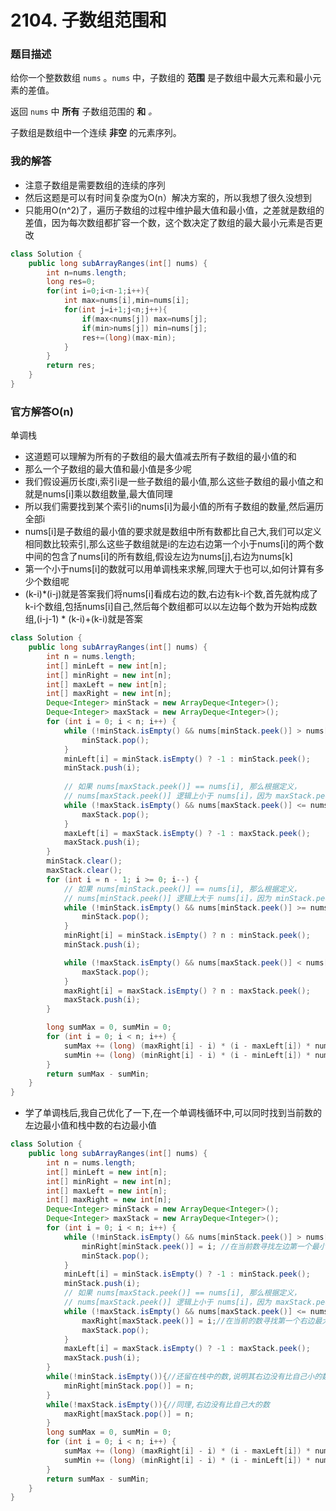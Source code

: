 # 2104. 子数组范围和

### 题目描述

给你一个整数数组 `nums` 。`nums` 中，子数组的 **范围** 是子数组中最大元素和最小元素的差值。

返回 `nums` 中 **所有** 子数组范围的 **和** *。*

子数组是数组中一个连续 **非空** 的元素序列。

### 我的解答

- 注意子数组是需要数组的连续的序列
- 然后这题是可以有时间复杂度为O(n）解决方案的，所以我想了很久没想到
- 只能用O(n^2)了，遍历子数组的过程中维护最大值和最小值，之差就是数组的差值，因为每次数组都扩容一个数，这个数决定了数组的最大最小元素是否更改

```java
class Solution {
    public long subArrayRanges(int[] nums) {
        int n=nums.length;
        long res=0;
        for(int i=0;i<n-1;i++){
            int max=nums[i],min=nums[i];
            for(int j=i+1;j<n;j++){
                if(max<nums[j]) max=nums[j];
                if(min>nums[j]) min=nums[j];
                res+=(long)(max-min);
            }
        }
        return res;
    }
}
```

### 官方解答O(n)

单调栈

- 这道题可以理解为所有的子数组的最大值减去所有子数组的最小值的和
- 那么一个子数组的最大值和最小值是多少呢
- 我们假设遍历长度i,索引i是一些子数组的最小值,那么这些子数组的最小值之和就是nums[i]乘以数组数量,最大值同理
- 所以我们需要找到某个索引i的nums[i]为最小值的所有子数组的数量,然后遍历全部i
- nums[i]是子数组的最小值的要求就是数组中所有数都比自己大,我们可以定义相同数比较索引,那么这些子数组就是i的左边右边第一个小于nums[i]的两个数中间的包含了nums[i]的所有数组,假设左边为nums[j],右边为nums[k]
- 第一个小于nums[i]的数就可以用单调栈来求解,同理大于也可以,如何计算有多少个数组呢
- (k-i)*(i-j)就是答案我们将nums[i]看成右边的数,右边有k-i个数,首先就构成了k-i个数组,包括nums[i]自己,然后每个数组都可以以左边每个数为开始构成数组,(i-j-1) * (k-i)+(k-i)就是答案

```java
class Solution {
    public long subArrayRanges(int[] nums) {
        int n = nums.length;
        int[] minLeft = new int[n];
        int[] minRight = new int[n];
        int[] maxLeft = new int[n];
        int[] maxRight = new int[n];
        Deque<Integer> minStack = new ArrayDeque<Integer>();
        Deque<Integer> maxStack = new ArrayDeque<Integer>();
        for (int i = 0; i < n; i++) {
            while (!minStack.isEmpty() && nums[minStack.peek()] > nums[i]) {
                minStack.pop();
            }
            minLeft[i] = minStack.isEmpty() ? -1 : minStack.peek();
            minStack.push(i);
            
            // 如果 nums[maxStack.peek()] == nums[i], 那么根据定义，
            // nums[maxStack.peek()] 逻辑上小于 nums[i]，因为 maxStack.peek() < i
            while (!maxStack.isEmpty() && nums[maxStack.peek()] <= nums[i]) { 
                maxStack.pop();
            }
            maxLeft[i] = maxStack.isEmpty() ? -1 : maxStack.peek();
            maxStack.push(i);
        }
        minStack.clear();
        maxStack.clear();
        for (int i = n - 1; i >= 0; i--) {
            // 如果 nums[minStack.peek()] == nums[i], 那么根据定义，
            // nums[minStack.peek()] 逻辑上大于 nums[i]，因为 minStack.peek() > i
            while (!minStack.isEmpty() && nums[minStack.peek()] >= nums[i]) { 
                minStack.pop();
            }
            minRight[i] = minStack.isEmpty() ? n : minStack.peek();
            minStack.push(i);

            while (!maxStack.isEmpty() && nums[maxStack.peek()] < nums[i]) {
                maxStack.pop();
            }
            maxRight[i] = maxStack.isEmpty() ? n : maxStack.peek();
            maxStack.push(i);
        }

        long sumMax = 0, sumMin = 0;
        for (int i = 0; i < n; i++) {
            sumMax += (long) (maxRight[i] - i) * (i - maxLeft[i]) * nums[i];
            sumMin += (long) (minRight[i] - i) * (i - minLeft[i]) * nums[i];
        }
        return sumMax - sumMin;
    }
}
```

- 学了单调栈后,我自己优化了一下,在一个单调栈循环中,可以同时找到当前数的左边最小值和栈中数的右边最小值

```java
class Solution {
    public long subArrayRanges(int[] nums) {
        int n = nums.length;
        int[] minLeft = new int[n];
        int[] minRight = new int[n];
        int[] maxLeft = new int[n];
        int[] maxRight = new int[n];
        Deque<Integer> minStack = new ArrayDeque<Integer>();
        Deque<Integer> maxStack = new ArrayDeque<Integer>();
        for (int i = 0; i < n; i++) {
            while (!minStack.isEmpty() && nums[minStack.peek()] > nums[i]) {
                minRight[minStack.peek()] = i; //在当前数寻找左边第一个最小数的同时，当前数是所有出栈的数的第一个右边最小值
                minStack.pop();
            }
            minLeft[i] = minStack.isEmpty() ? -1 : minStack.peek();
            minStack.push(i);
            // 如果 nums[maxStack.peek()] == nums[i], 那么根据定义，
            // nums[maxStack.peek()] 逻辑上小于 nums[i]，因为 maxStack.peek() < i
            while (!maxStack.isEmpty() && nums[maxStack.peek()] <= nums[i]) { 
                maxRight[maxStack.peek()] = i;//在当前的数寻找第一个右边最大值的时候,当前的数是出栈的数的第一个右边最大值
                maxStack.pop();
            }
            maxLeft[i] = maxStack.isEmpty() ? -1 : maxStack.peek();
            maxStack.push(i);
        }
        while(!minStack.isEmpty()){//还留在栈中的数,说明其右边没有比自己小的数,自己就是右边最小值,设为n
            minRight[minStack.pop()] = n;
        }
        while(!maxStack.isEmpty()){//同理,右边没有比自己大的数
            maxRight[maxStack.pop()] = n;
        }
        long sumMax = 0, sumMin = 0;
        for (int i = 0; i < n; i++) {
            sumMax += (long) (maxRight[i] - i) * (i - maxLeft[i]) * nums[i];
            sumMin += (long) (minRight[i] - i) * (i - minLeft[i]) * nums[i];
        }
        return sumMax - sumMin;
    }
}
```

